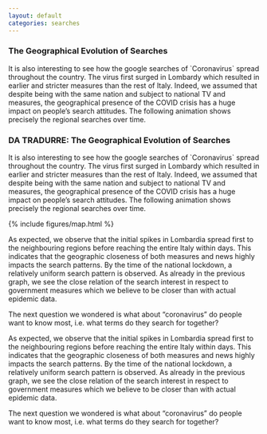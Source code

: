 ```yaml
---
layout: default
categories: searches
---
```



<div class="en">

<h3>The Geographical Evolution of Searches</h3>
<p>
It is also interesting to see how the google searches of `Coronavirus` spread throughout the country. The virus first surged in Lombardy which resulted in earlier and stricter measures than the rest of Italy. Indeed, we assumed that despite being with the same nation and subject to national TV and measures, the geographical presence of the COVID crisis has a huge impact on people’s search attitudes. The following animation shows precisely the regional searches over time.
</p>
</div>
<div class="it">

<h3> DA TRADURRE: The Geographical Evolution of Searches</h3>
<p>
It is also interesting to see how the google searches of `Coronavirus` spread throughout the country. The virus first surged in Lombardy which resulted in earlier and stricter measures than the rest of Italy. Indeed, we assumed that despite being with the same nation and subject to national TV and measures, the geographical presence of the COVID crisis has a huge impact on people’s search attitudes. The following animation shows precisely the regional searches over time.
</p>
</div>


<div class="w3-white w3-card-4 w3-center w3-padding" >
    {% include figures/map.html %}
</div>


<div class="en">
<p>
As expected, we observe that the initial spikes in Lombardia spread first to the neighbouring regions before reaching the entire Italy within days. This indicates that the geographic closeness of both measures and news highly impacts the search patterns. By the time of the national lockdown, a relatively uniform search pattern is observed. As already in the previous graph, we see the close relation of the search interest in respect to government measures which we believe to be closer than with actual epidemic data. 
</p>
<p>
The next question we wondered is what about “coronavirus” do people want to know most, i.e. what terms do they search for together?
</p>

</div>

<div class="it">
<p>
As expected, we observe that the initial spikes in Lombardia spread first to the neighbouring regions before reaching the entire Italy within days. This indicates that the geographic closeness of both measures and news highly impacts the search patterns. By the time of the national lockdown, a relatively uniform search pattern is observed. As already in the previous graph, we see the close relation of the search interest in respect to government measures which we believe to be closer than with actual epidemic data. 
</p>
<p>
The next question we wondered is what about “coronavirus” do people want to know most, i.e. what terms do they search for together?
</p>
</div>
